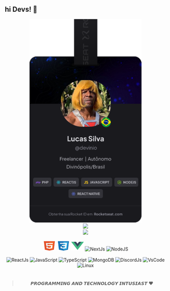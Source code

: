 ## hi Devs! :wave:
<div align="center">
<a href="https://app.rocketseat.com.br/me/devinio"><img src="./assets/share.png" width="350" alt="Lucas Silva 's Rocket ID"/></a>
<div>
<img width="300"  src="https://github-readme-stats.vercel.app/api?username=hex034&show_icons=true&theme=vue-dark&include_all_commits=true&count_private=true"/> <br>
  <img width="300"  src="https://github-readme-stats.vercel.app/api/top-langs/?username=hex034&layout=compact&langs_count=6&theme=vue-dark"/>
</div>
<div ><br>
  <img  alt="HTML" height="30" width="40" src="https://raw.githubusercontent.com/devicons/devicon/master/icons/html5/html5-original.svg">
  <img  alt="CSS" height="30" width="40" src="https://raw.githubusercontent.com/devicons/devicon/master/icons/css3/css3-original.svg">
  <img  alt="VueJS" height="30" width="40" src="https://raw.githubusercontent.com/devicons/devicon/master/icons/vuejs/vuejs-original.svg">
  <img  alt="NextJs" height="30" width="40" src="https://cdn.jsdelivr.net/gh/devicons/devicon/icons/nextjs/nextjs-plain.svg">
  <img  alt="NodeJS" height="30" width="40" src="https://cdn.jsdelivr.net/gh/devicons/devicon/icons/nodejs/nodejs-original.svg"><br><br>
  <img  alt="ReactJs" height="33" width="33" src="https://cdn.jsdelivr.net/gh/devicons/devicon/icons/react/react-original.svg" />
  <img  alt="JavaScript" height="33" width="33" src="https://cdn.jsdelivr.net/gh/devicons/devicon/icons/javascript/javascript-original.svg" />
  <img  alt="TypeScript" height="33" width="33" src="https://cdn.jsdelivr.net/gh/devicons/devicon/icons/typescript/typescript-original.svg" />
  <img  alt="MongoDB" height="33" width="33" src="https://cdn.jsdelivr.net/gh/devicons/devicon/icons/mongodb/mongodb-original.svg" />
  <img  alt="DiscordJs" height="33" width="33" src="https://cdn.jsdelivr.net/gh/devicons/devicon/icons/discordjs/discordjs-original.svg" />
  <img  alt="VsCode" height="33" width="33" src="https://cdn.jsdelivr.net/gh/devicons/devicon/icons/vscode/vscode-original.svg" />
  <img  alt="Linux" height="33" width="33" src="https://cdn.jsdelivr.net/gh/devicons/devicon/icons/linux/linux-original.svg" />
          
  #
  >𝙋𝙍𝙊𝙂𝙍𝘼𝙈𝙈𝙄𝙉𝙂 𝘼𝙉𝘿 𝙏𝙀𝘾𝙃𝙉𝙊𝙇𝙊𝙂𝙔 𝙄𝙉𝙏𝙐𝙎𝙄𝘼𝙎𝙏 :heart:

</div>
</div>